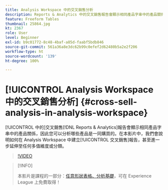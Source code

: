 ```yaml
---
title: Analysis Workspace 中的交叉銷售分析
description: Reports & Analytics 中的交叉銷售報告會顯示相同產品字串中的產品關係，因此您可以分析哪些產品是一同購買的。在本影片中，我們會說明如何在 Analysis Workspace 中建立交叉銷售報告，甚至進一步延伸至任何多值維度或分類。
feature: Freeform Tables
thumbnail: 25864.jpg
kt: 2367
role: User
level: Beginner
exl-id: b9c01772-8c48-4baf-a85d-faabf5bdb846
source-git-commit: 561a36a8e3dc62b99c0efef2d62480b5a2e2f206
workflow-type: ht
source-wordcount: '139'
ht-degree: 100%

---
```


# [!UICONTROL Analysis Workspace 中的交叉銷售分析] {#cross-sell-analysis-in-analysis-workspace}

[!UICONTROL  中的]交叉銷售[!DNL Reports & Analytics]報告會顯示相同產品字串中的產品關係，因此您可以分析哪些產品是一同購買的。在本影片中，我們會說明如何在 Analysis Workspace 中建立[!UICONTROL 交叉銷售]報告，甚至進一步延伸至任何多值維度或分類。

>[!VIDEO](https://video.tv.adobe.com/v/25864/?quality=12)

>[!INFO]
>
> 本影片是課程的一部分：[任意形狀表格、分析基礎](https://experienceleague.adobe.com/?recommended=Analytics-U-1-2020.3)，可在 Experience League 上免費取得！

